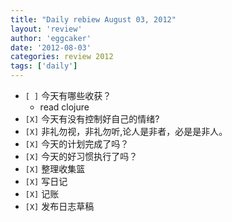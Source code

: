 ```yaml
---
title: "Daily rebiew August 03, 2012" 
layout: 'review'
author: 'eggcaker'
date: '2012-08-03'
categories: review 2012
tags: ['daily']
---
```



  * `[ ]` 今天有哪些收获？ 
    * read clojure 
  * `[X]` 今天有没有控制好自己的情绪? 
  * `[X]` 非礼勿视，非礼勿听,论人是非者，必是是非人。 
  * `[X]` 今天的计划完成了吗？ 
  * `[X]` 今天的好习惯执行了吗？ 
  * `[X]` 整理收集篮 
  * `[X]` 写日记 
  * `[X]` 记账 
  * `[X]` 发布日志草稿 


